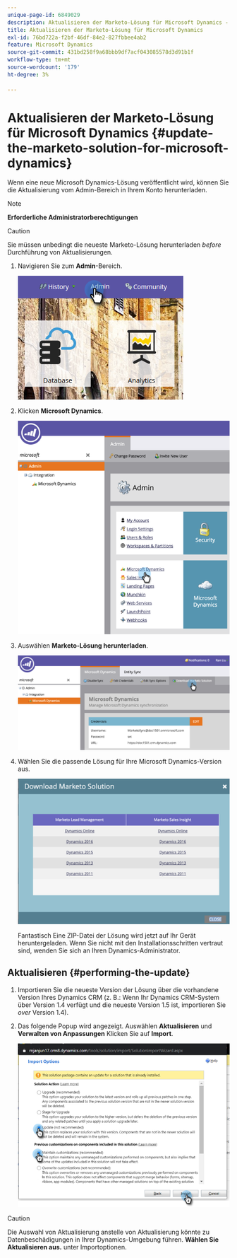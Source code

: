 ```yaml
---
unique-page-id: 6849029
description: Aktualisieren der Marketo-Lösung für Microsoft Dynamics - Marketo-Dokumente - Produktdokumentation
title: Aktualisieren der Marketo-Lösung für Microsoft Dynamics
exl-id: 76bd722a-f2bf-46df-84e2-827fbbee4ab2
feature: Microsoft Dynamics
source-git-commit: 431bd258f9a68bbb9df7acf043085578d3d91b1f
workflow-type: tm+mt
source-wordcount: '179'
ht-degree: 3%

---
```


# Aktualisieren der Marketo-Lösung für Microsoft Dynamics {#update-the-marketo-solution-for-microsoft-dynamics}

Wenn eine neue Microsoft Dynamics-Lösung veröffentlicht wird, können Sie die Aktualisierung vom Admin-Bereich in Ihrem Konto herunterladen.

>[!NOTE]
>
>**Erforderliche Administratorberechtigungen**

>[!CAUTION]
>
>Sie müssen unbedingt die neueste Marketo-Lösung herunterladen _before_ Durchführung von Aktualisierungen.

1. Navigieren Sie zum **Admin**-Bereich.

   ![](assets/admin.png)

1. Klicken **Microsoft Dynamics**.

   ![](assets/image2015-3-16-10-3a51-3a25.png)

1. Auswählen **Marketo-Lösung herunterladen**.

   ![](assets/image2015-3-16-10-3a52-3a1.png)

1. Wählen Sie die passende Lösung für Ihre Microsoft Dynamics-Version aus.

   ![](assets/msd-online.png)

   Fantastisch Eine ZIP-Datei der Lösung wird jetzt auf Ihr Gerät heruntergeladen. Wenn Sie nicht mit den Installationsschritten vertraut sind, wenden Sie sich an Ihren Dynamics-Administrator.

## Aktualisieren {#performing-the-update}

1. Importieren Sie die neueste Version der Lösung über die vorhandene Version Ihres Dynamics CRM (z. B.: Wenn Ihr Dynamics CRM-System über Version 1.4 verfügt und die neueste Version 1.5 ist, importieren Sie _over_ Version 1.4).

1. Das folgende Popup wird angezeigt. Auswählen **Aktualisieren** und **Verwalten von Anpassungen** Klicken Sie auf **Import**.

   ![](assets/update-the-marketo-solution-for-microsoft-dynamics-5.png)

>[!CAUTION]
>
>Die Auswahl von Aktualisierung anstelle von Aktualisierung könnte zu Datenbeschädigungen in Ihrer Dynamics-Umgebung führen. **Wählen Sie Aktualisieren aus.** unter Importoptionen.

